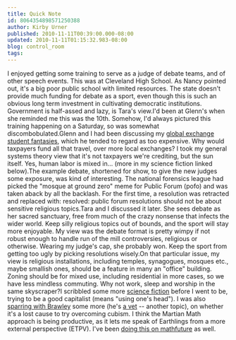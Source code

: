 ```yaml
---
title: Quick Note
id: 8064354898571250388
author: Kirby Urner
published: 2010-11-11T00:39:00.000-08:00
updated: 2010-11-11T01:15:32.983-08:00
blog: control_room
tags: 
---
```


I enjoyed getting some training to serve as a judge of debate teams, and of other speech events. This was at Cleveland High School.  As Nancy pointed out, it's a big poor public school with limited resources.  The state doesn't provide much funding for debate as a sport, even though this is such an obvious long term investment in cultivating democratic institutions.  Government is half-assed and lazy, is Tara's view.I'd been at Glenn's when she reminded me this was the 10th.  Somehow, I'd always pictured this training happening on a Saturday, so was somewhat discombobulated.Glenn and I had been discussing my [global exchange student fantasies](http://www.mathforum.org/kb/message.jspa?messageID=7250872&tstart=0), which he tended to regard as too expensive.  Why would taxpayers fund all that travel, over more local exchanges? I took my general systems theory view that it's not taxpayers we're crediting, but the sun itself. Yes, human labor is mixed in... (more in my science fiction linked below).The example debate, shortened for show, to give the new judges some exposure, was kind of interesting.  The national forensics league had picked the "mosque at ground zero" meme for Public Forum (pofo) and was taken aback by all the backlash.  For the first time, a resolution was retracted and replaced with:  resolved:  public forum resolutions should not be about sensitive religious topics.Tara and I discussed it later.  She sees debate as her sacred sanctuary, free from much of the crazy nonsense that infects the wider world.  Keep silly religious topics out of bounds, and the sport will stay more enjoyable.  My view was the debate format is pretty wimpy if not robust enough to handle run of the mill controversies, religious or otherwise.  Wearing my judge's cap, she probably won.  Keep the sport from getting too ugly by picking resolutions wisely.On that particular issue, my view is religious installations, including temples, synagogues, mosques etc., maybe smallish ones, should be a feature in many an "office" building.  Zoning should be for mixed use, including residential in more cases, so we have less mindless commuting.  Why not work, sleep and worship in the same skyscraper?I scribbled some more [science fiction](http://groups.yahoo.com/group/synergeo/message/63563) before I went to be, trying to be a good capitalist (means "using one's head").  I was also [sparring with Brawley](http://groups.yahoo.com/group/synergeo/message/63560) some more (he's [a vet](http://groups.yahoo.com/group/synergeo/message/63553) -- another topic), on whether it's a lost cause to try overcoming cubism.  I think the Martian Math approach is being productive, as it lets me speak of Earthlings from a more external perspective (ETPV).  I've been [doing this on mathfuture](http://groups.google.com/group/mathfuture/msg/9817e288b62f58ce?hl=en) as well.